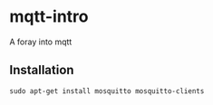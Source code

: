 # mqtt-intro
A foray into mqtt

## Installation 
```sudo apt-get install mosquitto mosquitto-clients```
